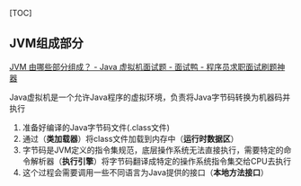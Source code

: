 [TOC]



## JVM组成部分

[JVM 由哪些部分组成？ - Java 虚拟机面试题 - 面试鸭 - 程序员求职面试刷题神器](https://www.mianshiya.com/bank/1789931432793948162/question/1854787878122102785#heading-0)

Java虚拟机是一个允许Java程序的虚拟环境，负责将Java字节码转换为机器码并执行

1. 准备好编译的Java字节码文件(.class文件)
2. 通过（**类加载器**）将class文件加载到内存中（**运行时数据区**）
3. 字节码是JVM定义的指令集规范，底层操作系统无法直接执行，需要特定的命令解析器（**执行引擎**）将字节码翻译成特定的操作系统指令集交给CPU去执行
4. 这个过程会需要调用一些不同语言为Java提供的接口（**本地方法接口**）





